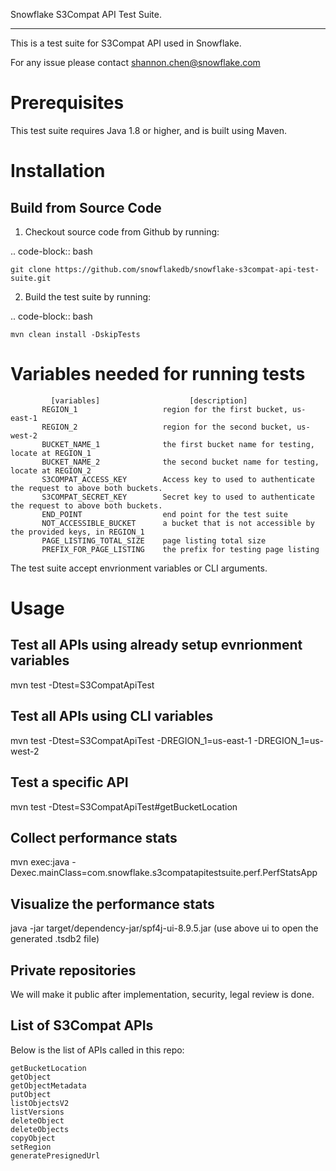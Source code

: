 Snowflake S3Compat API Test Suite.
**********************************

This is a test suite for S3Compat API used in Snowflake.

For any issue please contact shannon.chen@snowflake.com

Prerequisites
=============
This test suite requires Java 1.8 or higher, and is built using Maven.

Installation
============
Build from Source Code 
----------------------
1. Checkout source code from Github by running:

.. code-block:: bash

    git clone https://github.com/snowflakedb/snowflake-s3compat-api-test-suite.git

2. Build the test suite by running:

.. code-block:: bash

    mvn clean install -DskipTests

Variables needed for running tests
=================================
```
         [variables]                    [description]
       REGION_1                   region for the first bucket, us-east-1
       REGION_2                   region for the second bucket, us-west-2
       BUCKET_NAME_1              the first bucket name for testing, locate at REGION_1
       BUCKET_NAME_2              the second bucket name for testing, locate at REGION_2
       S3COMPAT_ACCESS_KEY        Access key to used to authenticate the request to above both buckets.
       S3COMPAT_SECRET_KEY        Secret key to used to authenticate the request to above both buckets.
       END_POINT                  end point for the test suite
       NOT_ACCESSIBLE_BUCKET      a bucket that is not accessible by the provided keys, in REGION_1
       PAGE_LISTING_TOTAL_SIZE    page listing total size
       PREFIX_FOR_PAGE_LISTING    the prefix for testing page listing
```
The test suite accept envrionment variables or CLI arguments.

Usage
=====
Test all APIs using already setup evnrionment variables
------------------------------------------------------
mvn test -Dtest=S3CompatApiTest

Test all APIs using CLI variables
---------------------------------
mvn test -Dtest=S3CompatApiTest -DREGION_1=us-east-1 -DREGION_1=us-west-2

Test a specific API
-------------------
mvn test -Dtest=S3CompatApiTest#getBucketLocation

Collect performance stats
--------------------------
mvn exec:java -Dexec.mainClass=com.snowflake.s3compatapitestsuite.perf.PerfStatsApp

Visualize the performance stats
-------------------------------
java -jar target/dependency-jar/spf4j-ui-8.9.5.jar 
(use above ui to open the generated .tsdb2 file)

## Private repositories
We will make it public after implementation, security, legal review is done.

## List of S3Compat APIs
Below is the list of APIs called in this repo:
```
getBucketLocation
getObject
getObjectMetadata
putObject
listObjectsV2
listVersions
deleteObject
deleteObjects
copyObject
setRegion
generatePresignedUrl
```


